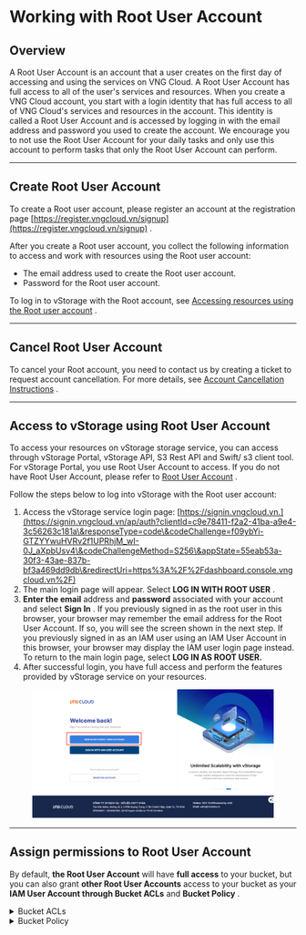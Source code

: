 # Working with Root User Account

## **Overview** <a href="#tong-quan" id="tong-quan"></a>

A Root User Account is an account that a user creates on the first day of accessing and using the services on VNG Cloud. A Root User Account has full access to all of the user's services and resources. When you create a VNG Cloud account, you start with a login identity that has full access to all of VNG Cloud's services and resources in the account. This identity is called a Root User Account and is accessed by logging in with the email address and password you used to create the account. We encourage you to not use the Root User Account for your daily tasks and only use this account to perform tasks that only the Root User Account can perform.

***

## **Create Root User Account** <a href="#khoi-tao-root-user-account" id="khoi-tao-root-user-account"></a>

To create a Root user account, please register an account at the registration page [https://register.vngcloud.vn/signup](https://register.vngcloud.vn/signup) .

After you create a Root user account, you collect the following information to access and work with resources using the Root user account:

* The email address used to create the Root user account.
* Password for the Root user account.

To log in to vStorage with the Root account, see [Accessing resources using the Root user account](https://docs.vngcloud.vn/vng-cloud-document/vn/vstorage/object-storage/vstorage-hcm03/quan-ly-truy-cap/quan-ly-truy-cap-tai-nguyen-vstorage/truy-cap-tai-nguyen-su-dung-tai-khoan-nguoi-dung-root) .

***

## **Cancel Root User Account** <a href="#huy-root-user-account" id="huy-root-user-account"></a>

To cancel your Root account, you need to contact us by creating a ticket to request account cancellation. For more details, see [Account Cancellation Instructions](https://docs.vngcloud.vn/vng-cloud-document/vn/huong-dan-su-dung-tai-khoan/huong-dan-huy-tai-khoan) .

***

## Access to vStorage using Root User Account <a href="#truy-cap-vao-vstorage-su-dung-root-user-account" id="truy-cap-vao-vstorage-su-dung-root-user-account"></a>

To access your resources on vStorage storage service, you can access through vStorage Portal, vStorage API, S3 Rest API and Swift/ s3 client tool. For vStorage Portal, you use Root User Account to access. If you do not have Root User Account, please refer to [Root User Account](https://docs.vngcloud.vn/vng-cloud-document/vn/vstorage/object-storage/vstorage-hcm03/quan-ly-truy-cap/quan-ly-tai-khoan-truy-cap-vstorage/tai-khoan-nguoi-dung-root) .

Follow the steps below to log into vStorage with the Root user account:

1. Access the vStorage service login page: [https://signin.vngcloud.vn.](https://signin.vngcloud.vn/ap/auth?clientId=c9e78411-f2a2-41ba-a9e4-3c56263c181a\&responseType=code\&codeChallenge=f09ybYi-GTZYYwuHVRv2f1UPRhjM_wI-0J_aXpbUsv4\&codeChallengeMethod=S256\&appState=55eab53a-30f3-43ae-837b-bf3a469dd9db\&redirectUri=https%3A%2F%2Fdashboard.console.vngcloud.vn%2F)
2. The main login page will appear. Select **LOG IN WITH ROOT USER** .
3. **Enter the email** address and **password** associated with your account and select **Sign In** . If you previously signed in as the root user in this browser, your browser may remember the email address for the Root User Account. If so, you will see the screen shown in the next step. If you previously signed in as an IAM user using an IAM User Account in this browser, your browser may display the IAM user login page instead. To return to the main login page, select **LOG IN AS ROOT USER.**
4. After successful login, you have full access and perform the features provided by vStorage service on your resources.

<figure><img src="../../../../.gitbook/assets/image (3) (1) (1) (1).png" alt=""><figcaption></figcaption></figure>

***

## Assign permissions to Root User Account <a href="#phan-quyen-lam-viec-cho-root-user-account" id="phan-quyen-lam-viec-cho-root-user-account"></a>

By default, **the Root User Account** will have **full access** to your bucket, but you can also grant **other Root User Accounts** access to your bucket as your **IAM User Account through Bucket ACLs** and **Bucket Policy** .

<details>

<summary>Bucket ACLs</summary>

You can grant Read, Write or Read and Write permissions to 1 or all other Root users. (Root users granted access via ACLS must be authorized accounts on our VNG Cloud system). For more information, see Using [ACLs.](https://docs-vngcloud-vn.translate.goog/vng-cloud-document/vn/vstorage/object-storage/object-storage-hcm04/cac-tinh-nang-cua-object-storage/lam-viec-voi-bucket/lam-viec-voi-bucket-thong-qua-vstorage-portal/su-dung-tinh-nang-acls)

</details>

<details>

<summary>Bucket Policy</summary>

You can manage access to your buckets through JSON rules. For more information, see [Using Bucket Policy.](https://docs-vngcloud-vn.translate.goog/vng-cloud-document/vn/vstorage/object-storage/object-storage-hcm04/cac-tinh-nang-cua-object-storage/lam-viec-voi-bucket/lam-viec-voi-bucket-thong-qua-vstorage-portal/su-dung-tinh-nang-bucket-policy)

</details>
